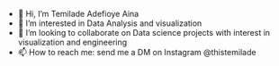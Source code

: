 - 👋 Hi, I’m Temilade Adefioye Aina
- 👀 I’m interested in Data Analysis and visualization
- 💞️ I’m looking to collaborate on Data science projects with interest in visualization and engineering
- 📫 How to reach me: send me a DM on Instagram @thistemilade

<!---
temmyfioye/temmyfioye is a ✨ special ✨ repository because its `README.md` (this file) appears on your GitHub profile.
You can click the Preview link to take a look at your changes.
--->
